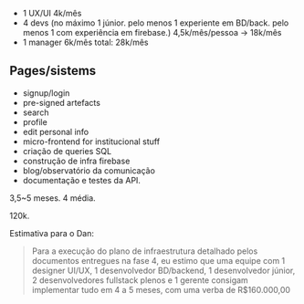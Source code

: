 - 1 UX/UI 4k/mês
- 4 devs (no máximo 1 júnior. pelo menos 1 experiente em BD/back. pelo menos 1 com experiência em firebase.) 4,5k/mês/pessoa -> 18k/mês
- 1 manager 6k/mês
total: 28k/mês

## Pages/sistems
- signup/login
- pre-signed artefacts
- search
- profile
- edit personal info
- micro-frontend for institucional stuff
- criação de queries SQL
- construção de infra firebase
- blog/observatório da comunicação
- documentação e testes da API.

3,5~5 meses. 4 média.

120k.

Estimativa para o Dan:
> Para a execução do plano de infraestrutura detalhado pelos documentos entregues na fase 4, eu estimo que uma equipe com 1 designer UI/UX, 1 desenvolvedor BD/backend, 1 desenvolvedor júnior, 2 desenvolvedores fullstack plenos e 1 gerente consigam implementar tudo em 4 a 5 meses, com uma verba de R$160.000,00

